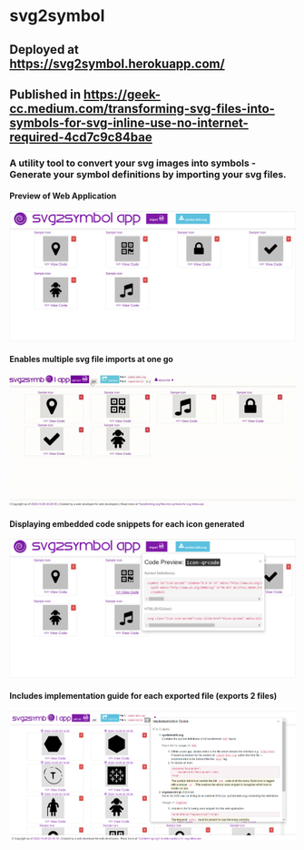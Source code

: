 # svg2symbol
## Deployed at https://svg2symbol.herokuapp.com/
## Published in https://geek-cc.medium.com/transforming-svg-files-into-symbols-for-svg-inline-use-no-internet-required-4cd7c9c84bae
### A utility tool to convert your svg images into symbols - Generate your symbol definitions by importing your svg files. 

#### Preview of Web Application
![Web App Preview Onload](https://github.com/incubated-geek-cc/svg2symbol/blob/main/public/img/preview.png)

#### Enables multiple svg file imports at one go
![Web App Preview Import Multiple Files](https://github.com/incubated-geek-cc/svg2symbol/blob/main/public/img/demo.gif)

#### Displaying embedded code snippets for each icon generated
![Web App Preview View Code](https://github.com/incubated-geek-cc/svg2symbol/blob/main/public/img/preview_2.png)

#### Includes implementation guide for each exported file (exports 2 files)
![Web App Preview Implementation Guide](https://github.com/incubated-geek-cc/svg2symbol/blob/main/public/img/preview_3.png)